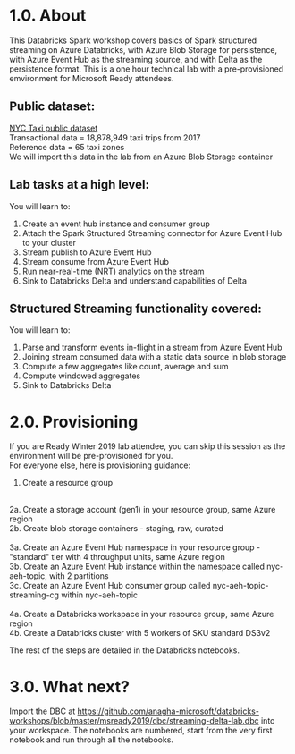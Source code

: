 # 1.0. About
This Databricks Spark workshop covers basics of Spark structured streaming on Azure Databricks, with Azure Blob Storage for persistence, with Azure Event Hub as the streaming source, and with Delta as the persistence format. This is a one hour technical lab with a pre-provisioned emvironment for Microsoft Ready attendees.

## Public dataset:
[NYC Taxi public dataset](http://www.nyc.gov/html/tlc/html/about/trip_record_data.shtml)<br>
Transactional data = 18,878,949 taxi trips from 2017<br>
Reference data = 65 taxi zones<br>
We will import this data in the lab from an Azure Blob Storage container<br>

## Lab tasks at a high level:
You will learn to:<br>
1.  Create an event hub instance and consumer group
2.  Attach the Spark Structured Streaming connector for Azure Event Hub to your cluster<br>
3.  Stream publish to Azure Event Hub<br>
4.  Stream consume from Azure Event Hub<br>
5.  Run near-real-time (NRT) analytics on the stream<br>
6.  Sink to Databricks Delta and understand capabilities of Delta<br>

## Structured Streaming functionality covered:
You will learn to:<br>
1.  Parse and transform events in-flight in a stream from Azure Event Hub
2.  Joining stream consumed data with a static data source in blob storage<br>
3.  Compute a few aggregates like count, average and sum<br>
4.  Compute windowed aggregates<br>
5.  Sink to Databricks Delta<br>

# 2.0. Provisioning
If you are Ready Winter 2019 lab attendee, you can skip this session as the environment will be pre-provisioned for you.<br>
For everyone else, here is provisioning guidance:<br>

1.  Create a resource group<br>
<br>
2a. Create a storage account (gen1) in your resource group, same Azure region<br>
2b. Create blob storage containers - staging, raw, curated <br>
<br>
3a. Create an Azure Event Hub namespace in your resource group - "standard" tier with 4 throughput units, same Azure region<br>
3b. Create an Azure Event Hub instance within the namespace called nyc-aeh-topic, with 2 partitions<br>
3c. Create an Azure Event Hub  consumer group called nyc-aeh-topic-streaming-cg within nyc-aeh-topic<br>
<br>
4a. Create a Databricks workspace in your resource group, same Azure region<br>
4b. Create a Databricks cluster with 5 workers of SKU standard DS3v2<br>

The rest of the steps are detailed in the Databricks notebooks.<br>

# 3.0. What next?
Import the DBC at https://github.com/anagha-microsoft/databricks-workshops/blob/master/msready2019/dbc/streaming-delta-lab.dbc into your workspace.  The notebooks are numbered, start from the very first notebook and run through all the notebooks.

